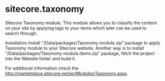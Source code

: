 sitecore.taxonomy
=================

Sitecore Taxonomy module.
This module allows you to classify the content on your site by applying tags to your items which later can be used to search through.

Installation
Install "/Data/packages/Taxonomy module.zip" package to apply Taxonomy module to your Sitecore website.
Another way is to install "/Data/packages/Taxonomy module.Items.zip" package, fetch the project into the Website folder and build it. 

For additional information check the http://marketplace.sitecore.net/en/Modules/Taxonomy.aspx.
